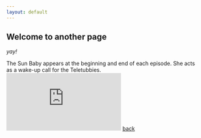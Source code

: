 ```yaml
---
layout: default
---
```


## **Welcome to another page**

_yay!_

The Sun Baby appears at the beginning and end of each episode. She acts as a wake-up call for the Teletubbies.
<embed src="https://username.github.io/NEW_PDF.pdf" type="application/pdf"/>
[back](./)
